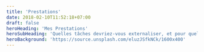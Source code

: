 ```yaml
---
title: 'Prestations'
date: 2018-02-10T11:52:18+07:00
draft: false
heroHeading: 'Mes Prestations'
heroSubHeading: 'Quelles tâches devriez-vous externaliser, et pour quelles raisons?'
heroBackground: 'https://source.unsplash.com/eluzJSfkNCk/1600x400'
---
```

